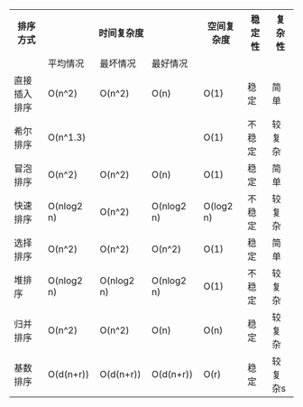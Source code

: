 <table style="border-collapse:collapse">
	<tr>
		<th>排序方式</th>
		<th colspan="3">时间复杂度</th>
		<th>空间复杂度</th>
		<th>稳定性</th>
		<th>复杂性</th>
	</tr>
	<tr>
		<td></td>
		<td>平均情况</td>
		<td>最坏情况</td>
		<td>最好情况</td>
		<td></td>
		<td></td>
		<td></td>
	</tr>
	<tr>	
		<td>直接插入排序</td>
		<td>O(n^2)</td>
		<td>O(n^2)</td>
		<td>O(n)</td>
		<td>O(1)</td>
		<td>稳定</td>
		<td>简单</td>
	</tr>
	<tr>	
		<td>希尔排序</td>
		<td>O(n^1.3)</td>
		<td></td>
		<td></td>
		<td>O(1)</td>
		<td>不稳定</td>
		<td>较复杂</td>
	</tr>
	<tr>	
		<td>冒泡排序</td>
		<td>O(n^2)</td>
		<td>O(n^2)</td>
		<td>O(n)</td>
		<td>O(1)</td>
		<td>稳定</td>
		<td>简单</td>
	</tr>
	<tr>	
		<td>快速排序</td>
		<td>O(nlog2 n)</td>
		<td>O(n^2)</td>
		<td>O(nlog2 n)</td>
		<td>O(log2 n)</td>
		<td>不稳定</td>
		<td>较复杂</td>
	</tr>
	<tr>	
		<td>选择排序</td>
		<td>O(n^2)</td>
		<td>O(n^2)</td>
		<td>O(n^2)</td>
		<td>O(1)</td>
		<td>稳定</td>
		<td>简单</td>
	</tr>
	<tr>	
		<td>堆排序</td>
		<td>O(nlog2 n)</td>
		<td>O(nlog2 n)</td>
		<td>O(nlog2 n)</td>
		<td>O(1)</td>
		<td>不稳定</td>
		<td>较复杂</td>
	</tr>	
	<tr>	
		<td>归并排序</td>
		<td>O(n^2)</td>
		<td>O(n^2)</td>
		<td>O(n)</td>
		<td>O(n)</td>
		<td>稳定</td>
		<td>较复杂</td>
	</tr>
	<tr>	
		<td>基数排序</td>
		<td>O(d(n+r))</td>
		<td>O(d(n+r))</td>
		<td>O(d(n+r))</td>
		<td>O(r)</td>
		<td>稳定</td>
		<td>较复杂s</td>
	</tr>
</table>